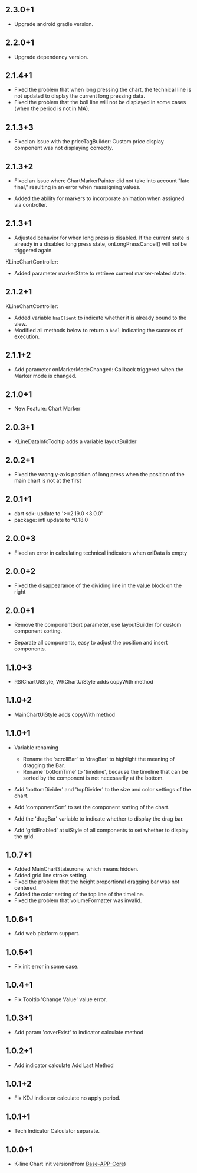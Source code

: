 ## 2.3.0+1
- Upgrade android gradle version.

## 2.2.0+1
- Upgrade dependency version.

## 2.1.4+1
- Fixed the problem that when long pressing the chart, the technical line is not updated to display the current long pressing data.
- Fixed the problem that the boll line will not be displayed in some cases (when the period is not in MA).

## 2.1.3+3
- Fixed an issue with the priceTagBuilder: Custom price display component was not displaying correctly.

## 2.1.3+2
- Fixed an issue where ChartMarkerPainter did not take into account "late final," resulting in an error when reassigning values.

- Added the ability for markers to incorporate animation when assigned via controller.

## 2.1.3+1
- Adjusted behavior for when long press is disabled. If the current state is already in a disabled long press state, onLongPressCancel() will not be triggered again.

KLineChartController:
- Added parameter markerState to retrieve current marker-related state.

## 2.1.2+1
KLineChartController:
- Added variable `hasClient` to indicate whether it is already bound to the view.
- Modified all methods below to return a `bool` indicating the success of execution.

## 2.1.1+2
- Add parameter onMarkerModeChanged: Callback triggered when the Marker mode is changed.

## 2.1.0+1
- New Feature: Chart Marker

## 2.0.3+1
- KLineDataInfoTooltip adds a variable layoutBuilder

## 2.0.2+1
- Fixed the wrong y-axis position of long press when the position of the main chart is not at the first

## 2.0.1+1
- dart sdk: update to '>=2.19.0 <3.0.0' 
- package: intl update to ^0.18.0

## 2.0.0+3
- Fixed an error in calculating technical indicators when oriData is empty 

## 2.0.0+2
- Fixed the disappearance of the dividing line in the value block on the right

## 2.0.0+1
- Remove the componentSort parameter, use layoutBuilder for custom component sorting.

- Separate all components, easy to adjust the position and insert components.

## 1.1.0+3
- RSIChartUiStyle, WRChartUiStyle adds copyWith method

## 1.1.0+2
- MainChartUiStyle adds copyWith method

## 1.1.0+1
- Variable renaming
  * Rename the 'scrollBar' to 'dragBar' to highlight the meaning of dragging the Bar.
  * Rename 'bottomTime' to 'timeline', because the timeline that can be sorted by the component is not necessarily at the bottom.

- Add 'bottomDivider' and 'topDivider' to the size and color settings of the chart.
- Add 'componentSort' to set the component sorting of the chart.
- Add the 'dragBar' variable to indicate whether to display the drag bar.
- Add 'gridEnabled' at uiStyle of all components to set whether to display the grid.

## 1.0.7+1
- Added MainChartState.none, which means hidden.
- Added grid line stroke setting.
- Fixed the problem that the height proportional dragging bar was not centered.
- Added the color setting of the top line of the timeline.
- Fixed the problem that volumeFormatter was invalid.

## 1.0.6+1
- Add web platform support.

## 1.0.5+1
- Fix init error in some case.

## 1.0.4+1
- Fix Tooltip 'Change Value' value error.  

## 1.0.3+1
- Add param 'coverExist' to indicator calculate method

## 1.0.2+1
- Add indicator calculate Add Last Method

## 1.0.1+2
- Fix KDJ indicator calculate no apply period.

## 1.0.1+1
- Tech Indicator Calculator separate.

## 1.0.0+1

- K-line Chart init version(from [Base-APP-Core](https://github.com/MagicalWater/Base-APP-Core))
